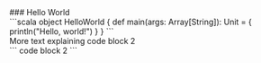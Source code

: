

<div class="left">
  ### Hello World
</div>

<div class="right">
  ```scala
  object HelloWorld {
    def main(args: Array[String]): Unit = {
      println("Hello, world!")
    }
  }
  ```
</div>

<div class="left">
  More text explaining code block 2
</div>

<div class="right">
  ```
  code block 2
  ```
</div>
